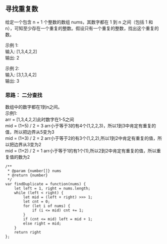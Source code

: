 ## 寻找重复数
给定一个包含 n + 1 个整数的数组 nums，其数字都在 1 到 n 之间（包括 1 和 n），可知至少存在一个重复的整数。假设只有一个重复的整数，找出这个重复的数。  

示例 1:  
输入: [1,3,4,2,2]  
输出: 2  

示例 2:  
输入: [3,1,3,4,2]  
输出: 3  

### 思路： 二分查找
数组中的数字都在1到n之间。  
示例1:  
arr = [1,3,4,2,2]此时数字在1-5之间  
mid = (1+5) / 2 = 3 arr小于等于3的有4个(1,2,2,3)，所以1到3中肯定有重复的值，所以把边界从5变为3  
mid = (1+3) / 2 = 2 arr小于等于2的有3个(1,2,2),所以1到2中肯定有重复的值，所以把边界从3变为2  
mid = (1+2) / 2 = 1 arr小于等于1的有1个(1),所以2到2中肯定有重复的值，所以重复值的数为2  

```
/**
 * @param {number[]} nums
 * @return {number}
 */
var findDuplicate = function(nums) {
    let left = 1, right = nums.length;
    while (left < right) {
        let mid = (left + right) >>> 1;
        let cnt = 0;
        for (let i of nums) {
            if (i <= mid) cnt += 1;
        }
        if (cnt <= mid) left = mid + 1;
        else right = mid;
    }
    return right
};
```